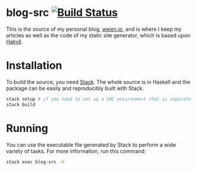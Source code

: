 # blog-src [![Build Status](https://travis-ci.org/wei2912/blog-src.svg?branch=master)](https://travis-ci.org/wei2912/blog-src)

This is the source of my personal blog, [weien.io](https://weien.io), and is where I keep my articles as well as the code of my static site generator, which is based upon [Hakyll](https://jaspervdj.be/hakyll/).

# Installation

To build the source, you need [Stack](https://www.haskellstack.org/). The whole source is in Haskell and the package can be easily and reproducibly built with Stack.

```bash
stack setup # if you need to set up a GHC environment that is separate from your system
stack build
```

# Running

You can use the executable file generated by Stack to perform a wide variety of tasks. For more information, run this command:

```bash
stack exec blog-src -h
```

